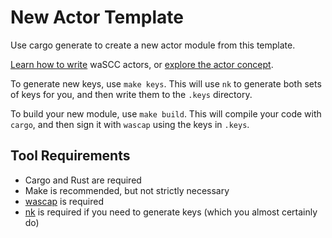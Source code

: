 # New Actor Template
Use cargo generate to create a new actor module from this template.

[Learn how to write](https://wascc.dev/tutorials/first-actor/) waSCC actors, or [explore the actor concept](https://wascc.dev/docs/concepts/actors/).

To generate new keys, use `make keys`. This will use `nk` to generate both sets of keys for you, and then write them to the `.keys` directory.

To build your new module, use `make build`. This will compile your code with `cargo`, and then sign it with `wascap` using the keys in `.keys`.

## Tool Requirements

- Cargo and Rust are required
- Make is recommended, but not strictly necessary
- [wascap](https://github.com/wascc/wascap) is required
- [nk](https://github.com/encabulators/nkeys) is required if you need to generate keys (which you almost certainly do)


